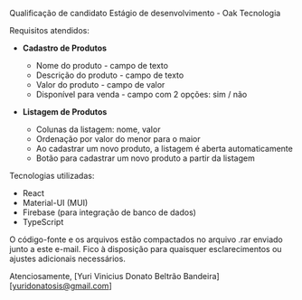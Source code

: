 Qualificação de candidato
Estágio de desenvolvimento - Oak Tecnologia

Requisitos atendidos:

- **Cadastro de Produtos**
  - Nome do produto - campo de texto
  - Descrição do produto - campo de texto
  - Valor do produto - campo de valor
  - Disponível para venda - campo com 2 opções: sim / não

- **Listagem de Produtos**
  - Colunas da listagem: nome, valor
  - Ordenação por valor do menor para o maior
  - Ao cadastrar um novo produto, a listagem é aberta automaticamente
  - Botão para cadastrar um novo produto a partir da listagem

Tecnologias utilizadas:
- React
- Material-UI (MUI)
- Firebase (para integração de banco de dados)
- TypeScript

O código-fonte e os arquivos estão compactados no arquivo .rar enviado junto a este e-mail. Fico à disposição para quaisquer esclarecimentos ou ajustes adicionais necessários.

Atenciosamente,
[Yuri Vinicius Donato Beltrão Bandeira]
[yuridonatosis@gmail.com]
